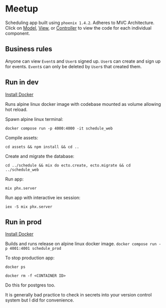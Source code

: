 # Meetup

Scheduling app built using `phoenix 1.4.2`. Adheres to MVC Architecture. Click on [Model](https://github.com/jackc12/schedule_umbrella/tree/main/apps/schedule/lib/schedule), [View](https://github.com/jackc12/schedule_umbrella/tree/main/apps/schedule_web/lib/schedule_web/views), or [Controller](https://github.com/jackc12/schedule_umbrella/tree/main/apps/schedule_web/lib/schedule_web/controllers) to view the code for each individual component.

## Business rules
Anyone can view `Event`s and `User`s signed up. `User`s can create and sign up for events. `Event`s can only be deleted by `User`s that created them.

## Run in dev
[Install Docker](https://docs.docker.com/engine/install/)

Runs alpine linux docker image with codebase mounted as volume allowing hot reload.

Spawn alpine linux terminal:

`docker compose run -p 4000:4000 -it schedule_web`

Compile assets:

`cd assets && npm install && cd ..`

Create and migrate the database:

`cd ../schedule && mix do ecto.create, ecto.migrate && cd ../schedule_web`

Run app:

`mix phx.server`

Run app with interactive iex session:

`iex -S mix phx.server`


## Run in prod
[Install Docker](https://docs.docker.com/engine/install/)

Builds and runs release on alpine linux docker image.
`docker compose run -p 4001:4001 schedule_prod`

To stop production app:

`docker ps`

`docker rm -f <CONTAINER ID>`

Do this for postgres too.

It is generally bad practice to check in secrets into your version control system but I did for convenience.